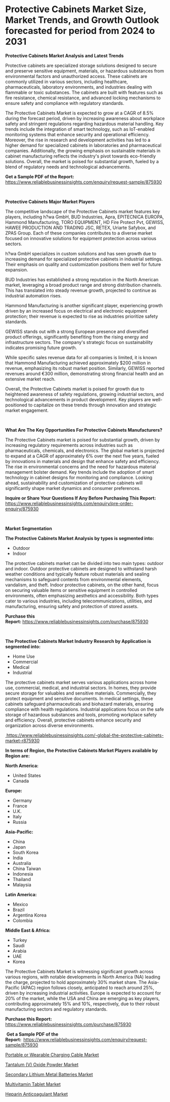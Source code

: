 <p><h1>Protective Cabinets Market Size, Market Trends, and Growth Outlook forecasted for period from 2024 to 2031</h1></p><p><strong>Protective Cabinets Market Analysis and Latest Trends</strong></p>
<p><p>Protective cabinets are specialized storage solutions designed to secure and preserve sensitive equipment, materials, or hazardous substances from environmental factors and unauthorized access. These cabinets are commonly utilized in various sectors, including healthcare, pharmaceuticals, laboratory environments, and industries dealing with flammable or toxic substances. The cabinets are built with features such as fire resistance, chemical resistance, and advanced locking mechanisms to ensure safety and compliance with regulatory standards.</p><p>The Protective Cabinets Market is expected to grow at a CAGR of 8.5% during the forecast period, driven by increasing awareness about workplace safety and stringent regulations regarding hazardous material handling. Key trends include the integration of smart technology, such as IoT-enabled monitoring systems that enhance security and operational efficiency. Moreover, the rise in research and development activities has led to a higher demand for specialized cabinets in laboratories and pharmaceutical companies. Additionally, the growing emphasis on sustainable materials in cabinet manufacturing reflects the industry's pivot towards eco-friendly solutions. Overall, the market is poised for substantial growth, fueled by a blend of regulatory needs and technological advancements.</p></p>
<p><strong>Get a Sample PDF of the Report:&nbsp;</strong> <a href="https://www.reliablebusinessinsights.com/enquiry/request-sample/875930?utm_campaign=1094&utm_medium=2&utm_source=Github&utm_content=ia&utm_term=03122024&utm_id=protective-cabinets">https://www.reliablebusinessinsights.com/enquiry/request-sample/875930</a></p>
<p>&nbsp;</p>
<p><strong>Protective Cabinets Major Market Players</strong></p>
<p><p>The competitive landscape of the Protective Cabinets market features key players, including h?wa GmbH, BUD Industries, Apra, EPITECNICA EUROPA, Hammond Manufacturing, TORO EQUIPMENT, HD Fire Protect Pvt, GEWISS, HAWEE PRODUCTION AND TRADING JSC, RETEX, Uriarte Safybox, and ZPAS Group. Each of these companies contributes to a diverse market focused on innovative solutions for equipment protection across various sectors.</p><p>h?wa GmbH specializes in custom solutions and has seen growth due to increasing demand for specialized protective cabinets in industrial settings. Their emphasis on quality and customization positions them well for future expansion.</p><p>BUD Industries has established a strong reputation in the North American market, leveraging a broad product range and strong distribution channels. This has translated into steady revenue growth, projected to continue as industrial automation rises.</p><p>Hammond Manufacturing is another significant player, experiencing growth driven by an increased focus on electrical and electronic equipment protection; their revenue is expected to rise as industries prioritize safety standards.</p><p>GEWISS stands out with a strong European presence and diversified product offerings, significantly benefiting from the rising energy and infrastructure sectors. The company's strategic focus on sustainability indicates promising future growth.</p><p>While specific sales revenue data for all companies is limited, it is known that Hammond Manufacturing achieved approximately $200 million in revenue, emphasizing its robust market position. Similarly, GEWISS reported revenues around €300 million, demonstrating strong financial health and an extensive market reach.</p><p>Overall, the Protective Cabinets market is poised for growth due to heightened awareness of safety regulations, growing industrial sectors, and technological advancements in product development. Key players are well-positioned to capitalize on these trends through innovation and strategic market engagement.</p></p>
<p>&nbsp;</p>
<p><strong>What Are The Key Opportunities For Protective Cabinets Manufacturers?</strong></p>
<p><p>The Protective Cabinets market is poised for substantial growth, driven by increasing regulatory requirements across industries such as pharmaceuticals, chemicals, and electronics. The global market is projected to expand at a CAGR of approximately 6% over the next five years, fueled by innovations in materials and design that enhance safety and efficiency. The rise in environmental concerns and the need for hazardous material management bolster demand. Key trends include the adoption of smart technology in cabinet designs for monitoring and compliance. Looking ahead, sustainability and customization of protective cabinets will significantly shape market dynamics and consumer preferences.</p></p>
<p><strong>Inquire or Share Your Questions If Any Before Purchasing This Report:</strong> <a href="https://www.reliablebusinessinsights.com/enquiry/pre-order-enquiry/875930?utm_campaign=1094&utm_medium=2&utm_source=Github&utm_content=ia&utm_term=03122024&utm_id=protective-cabinets">https://www.reliablebusinessinsights.com/enquiry/pre-order-enquiry/875930</a></p>
<p>&nbsp;</p>
<p><strong>Market Segmentation</strong></p>
<p><strong>The Protective Cabinets Market Analysis by types is segmented into:</strong></p>
<p><ul><li>Outdoor</li><li>Indoor</li></ul></p>
<p><p>The protective cabinets market can be divided into two main types: outdoor and indoor. Outdoor protective cabinets are designed to withstand harsh weather conditions and typically feature robust materials and sealing mechanisms to safeguard contents from environmental elements, vandalism, and theft. Indoor protective cabinets, on the other hand, focus on securing valuable items or sensitive equipment in controlled environments, often emphasizing aesthetics and accessibility. Both types cater to various industries, including telecommunications, utilities, and manufacturing, ensuring safety and protection of stored assets.</p></p>
<p><strong>Purchase this Report:&nbsp;</strong><a href="https://www.reliablebusinessinsights.com/purchase/875930?utm_campaign=1094&utm_medium=2&utm_source=Github&utm_content=ia&utm_term=03122024&utm_id=protective-cabinets">https://www.reliablebusinessinsights.com/purchase/875930</a></p>
<p>&nbsp;</p>
<p><strong>The Protective Cabinets Market Industry Research by Application is segmented into:</strong></p>
<p><ul><li>Home Use</li><li>Commercial</li><li>Medical</li><li>Industrial</li></ul></p>
<p><p>The protective cabinets market serves various applications across home use, commercial, medical, and industrial sectors. In homes, they provide secure storage for valuables and sensitive materials. Commercially, they protect equipment and sensitive documents. In medical settings, these cabinets safeguard pharmaceuticals and biohazard materials, ensuring compliance with health regulations. Industrial applications focus on the safe storage of hazardous substances and tools, promoting workplace safety and efficiency. Overall, protective cabinets enhance security and organization across diverse environments.</p></p>
<p><a href="https://www.reliablebusinessinsights.com/-global-the-protective-cabinets-market-r875930?utm_campaign=1094&utm_medium=2&utm_source=Github&utm_content=ia&utm_term=03122024&utm_id=protective-cabinets">&nbsp;https://www.reliablebusinessinsights.com/-global-the-protective-cabinets-market-r875930</a></p>
<p><strong>In terms of Region, the Protective Cabinets Market Players available by Region are:</strong></p>
<p>
    <p> <strong> North America: </strong>
        <ul>
            <li>United States</li>
            <li>Canada</li>
        </ul>
        </p> 
    <p> <strong> Europe: </strong>
        <ul>
            <li>Germany</li>
            <li>France</li>
            <li>U.K.</li>
            <li>Italy</li>
            <li>Russia</li>
        </ul>
        </p> 
    <p> <strong> Asia-Pacific: </strong>
        <ul>
            <li>China</li>
            <li>Japan</li>
            <li>South Korea</li>
            <li>India</li>
            <li>Australia</li>
            <li>China Taiwan</li>
            <li>Indonesia</li>
            <li>Thailand</li>
            <li>Malaysia</li>
        </ul>
        </p> 
    <p> <strong> Latin America: </strong>
        <ul>
            <li>Mexico</li>
            <li>Brazil</li>
            <li>Argentina Korea</li>
            <li>Colombia</li>
        </ul>
        </p> 
    <p> <strong> Middle East & Africa: </strong>
        <ul>
            <li>Turkey</li>
            <li>Saudi</li>
            <li>Arabia</li>
            <li>UAE</li>
            <li>Korea</li>
        </ul>
    </p>
    </p>
<p><p>The Protective Cabinets Market is witnessing significant growth across various regions, with notable developments in North America (NA) leading the charge, projected to hold approximately 30% market share. The Asia-Pacific (APAC) region follows closely, anticipated to reach around 25%, driven by increasing industrial activities. Europe is expected to account for 20% of the market, while the USA and China are emerging as key players, contributing approximately 15% and 10%, respectively, due to their robust manufacturing sectors and regulatory standards.</p></p>
<p><strong>Purchase this Report: </strong><a href="https://www.reliablebusinessinsights.com/purchase/875930?utm_campaign=1094&utm_medium=2&utm_source=Github&utm_content=ia&utm_term=03122024&utm_id=protective-cabinets">https://www.reliablebusinessinsights.com/purchase/875930</a></p>
<p>&nbsp;<strong>Get a Sample PDF of the Report:&nbsp;&nbsp;</strong><a href="https://www.reliablebusinessinsights.com/enquiry/request-sample/875930?utm_campaign=1094&utm_medium=2&utm_source=Github&utm_content=ia&utm_term=03122024&utm_id=protective-cabinets">https://www.reliablebusinessinsights.com/enquiry/request-sample/875930</a></p>
<p><strong></strong></p>
<p><p><a href="https://github.com/indrystar/Market-Research-Report-List-5/blob/main/portable-or-wearable-charging-cable-market.md?utm_campaign=1094&utm_medium=2&utm_source=Github&utm_content=ia&utm_term=03122024&utm_id=protective-cabinets">Portable or Wearable Charging Cable Market</a></p><p><a href="https://issuu.com/reportprime-2/docs/tantalum-v-oxide-powder-market-size-2030.pptx?utm_campaign=1094&utm_medium=2&utm_source=Github&utm_content=ia&utm_term=03122024&utm_id=protective-cabinets">Tantalum (V) Oxide Powder Market</a></p><p><a href="https://issuu.com/reportprime-2/docs/secondary-lithium-metal-batteries-market-size-2030?utm_campaign=1094&utm_medium=2&utm_source=Github&utm_content=ia&utm_term=03122024&utm_id=protective-cabinets">Secondary Lithium Metal Batteries Market</a></p><p><a href="https://www.linkedin.com/pulse/multivitamin-tablet-market-report-offers-financial-analysis-69oef?utm_campaign=1094&utm_medium=2&utm_source=Github&utm_content=ia&utm_term=03122024&utm_id=protective-cabinets">Multivitamin Tablet Market</a></p><p><a href="https://www.linkedin.com/pulse/comprehensive-analysis-heparin-anticoagulant-market-from-2024-h3jrf?utm_campaign=1094&utm_medium=2&utm_source=Github&utm_content=ia&utm_term=03122024&utm_id=protective-cabinets">Heparin Anticoagulant Market</a></p></p>
